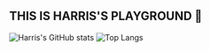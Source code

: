 ## THIS IS HARRIS'S PLAYGROUND 🌼

<!--
**HarrisLim/HarrisLim** is a ✨ _special_ ✨ repository because its `README.md` (this file) appears on your GitHub profile.

Here are some ideas to get you started:

- 🔭 I’m currently working on ...
- 🌱 I’m currently learning ...
- 👯 I’m looking to collaborate on ...
- 🤔 I’m looking for help with ...
- 💬 Ask me about ...
- 📫 How to reach me: ...
- 😄 Pronouns: ...
- ⚡ Fun fact: ...
-->
![Harris's GitHub stats](https://github-readme-stats.vercel.app/api?username=HarrisLim&hide=contribs&theme=cobalt)
![Top Langs](https://github-readme-stats.vercel.app/api/top-langs/?username=HarrisLim&layout=donut-vertical)
